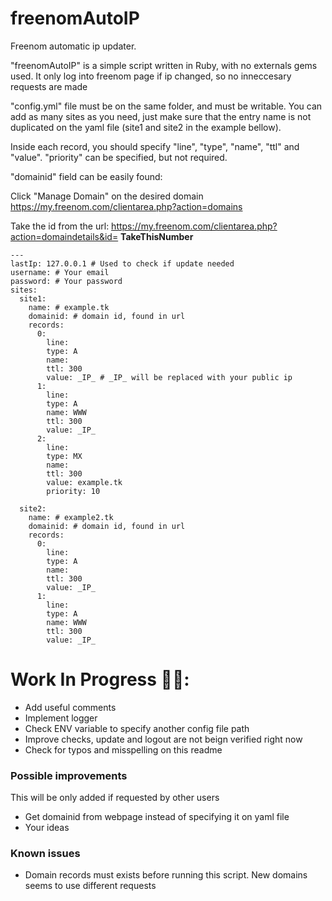 # freenomAutoIP

Freenom automatic ip updater.

"freenomAutoIP" is a simple script written in Ruby, with no externals gems used.
It only log into freenom page if ip changed, so no inneccesary requests are made


"config.yml" file must be on the same folder, and must be writable.
You can add as many sites as you need, just make sure that the entry name is not duplicated
on the yaml file (site1 and site2 in the example bellow).

Inside each record, you should specify "line", "type", "name", "ttl" and "value".
"priority" can be specified, but not required.

"domainid" field can be easily found:

Click "Manage Domain" on the desired domain
https://my.freenom.com/clientarea.php?action=domains 

Take the id from the url:
https://my.freenom.com/clientarea.php?action=domaindetails&id= __TakeThisNumber__

```
---
lastIp: 127.0.0.1 # Used to check if update needed
username: # Your email
password: # Your password
sites:
  site1:
    name: # example.tk
    domainid: # domain id, found in url
    records:
      0:
        line:
        type: A
        name:
        ttl: 300
        value: _IP_ # _IP_ will be replaced with your public ip
      1:
        line:
        type: A
        name: WWW
        ttl: 300
        value: _IP_
      2:
        line:
        type: MX
        name:
        ttl: 300
        value: example.tk
        priority: 10

  site2:
    name: # example2.tk
    domainid: # domain id, found in url
    records: 
      0:
        line:
        type: A
        name:
        ttl: 300
        value: _IP_
      1:
        line:
        type: A
        name: WWW
        ttl: 300
        value: _IP_
```

# Work In Progress 👷‍♂️: #

* Add useful comments
* Implement logger
* Check ENV variable to specify another config file path
* Improve checks, update and logout are not beign verified right now
* Check for typos and misspelling on this readme


### Possible improvements ###

This will be only added if requested by other users

* Get domainid from webpage instead of specifying it on yaml file
* Your ideas


### Known issues ###

* Domain records must exists before running this script. New domains seems to use different requests